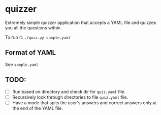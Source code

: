 # quizzer

Extremely simple quizzer application that accepts a YAML file and quizzes you all the questions within.

To run it: `./quiz.py sample.yaml`

## Format of YAML

See `sample.yaml`

## TODO:
- [ ] Run based on directory and check dir for `quiz.yaml` file.
- [ ] Recursively look through directories to file `quiz.yaml` file.
- [ ] Have a mode that spits the user's answers and correct answers only at the
      end of the YAML file.
